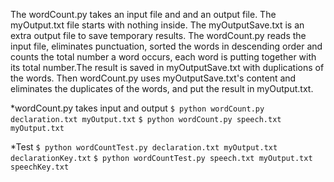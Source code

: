 The wordCount.py takes an input file and and an output file. The myOutput.txt file starts
with nothing inside. The myOutputSave.txt is an extra output file to save temporary results.
The wordCount.py reads the input file, eliminates punctuation, sorted the words in descending
order and counts the total number a word occurs, each word is putting together with its total number.The result is saved in myOutputSave.txt with duplications of the words. Then wordCount.py
uses myOutputSave.txt's content and eliminates the duplicates of the words, and put the result
in myOutput.txt.

 *wordCount.py takes input and output 
`$ python wordCount.py declaration.txt myOutput.txt` 
`$ python wordCount.py speech.txt myOutput.txt` 

 *Test 
`$ python wordCountTest.py declaration.txt myOutput.txt declarationKey.txt` 
`$ python wordCountTest.py speech.txt myOutput.txt speechKey.txt` 

